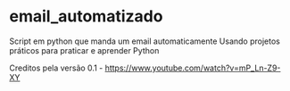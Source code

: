 # email_automatizado
Script em python que manda um email automaticamente
Usando projetos práticos para praticar e aprender Python

Creditos pela versão 0.1 - https://www.youtube.com/watch?v=mP_Ln-Z9-XY

